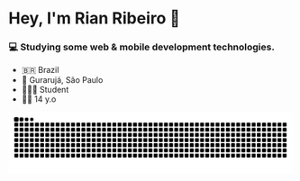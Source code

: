 # Hey, I'm Rian Ribeiro 👋

### 💻 Studying some web & mobile development technologies.

- 🇧🇷 Brazil
- 📌 Gurarujá, São Paulo
- 👨🏽‍💻 Student
- 👶🏽 14 y.o

![Snakea animation](https://github.com/rianrr/rianrr/blob/output/github-contribution-grid-snake.svg)
